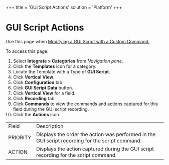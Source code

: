 +++
title = 'GUI Script Actions'
solution = 'Platform'
+++

# GUI Script Actions

<div class="use">

Use this page when [Modifying a GUI Script with a Custom
Command.](../Use_Cases/ModifyGUIScriptCustCommand.htm)

</div>

To access this page:

1.  Select <span style="font-weight: bold;">Integrate \>
    </span>**Categories** from *Navigation pane*.
2.  Click the **Templates** icon for a category.
3.  Locate the Template with a Type of **GUI Script**.
4.  Click **Vertical View**.
5.  Click **Configuration** tab.
6.  Click **GUI Script Data** button.
7.  Click **Vertical View** for a field.
8.  Click **Recording** tab.
9.  Click **Commands** to view the commands and actions captured for
    this field during the GUI script recording.
10. Click the <span style="font-weight: bold;">Actions</span>
icon.

|          |                                                                                                 |
| -------- | ----------------------------------------------------------------------------------------------- |
| Field    | Description                                                                                     |
| PRIORITY | Displays the order the action was performed in the GUI script recording for the script command. |
| ACTION   | Displays the action captured during the GUI script recording for the script command.            |
